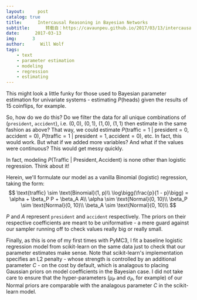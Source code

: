 ```yaml
---
layout:     post
catalog: true
title:      Intercausal Reasoning in Bayesian Networks
subtitle:      转载自：https://cavaunpeu.github.io/2017/03/13/intercausal-reasoning-in-bayesian-networks/
date:      2017-03-13
img:      3
author:      Will Wolf
tags:
    - text
    - parameter estimation
    - modeling
    - regression
    - estimating
---
```


This might look a little funky for those used to Bayesian parameter estimation for univariate systems - estimating $P(\text{heads})$ given the results of 15 coinflips, for example.

So, how do we do this? Do we filter the data for all unique combinations of (`president`, `accident`), i.e. $(0, 0)$, $(0, 1)$, $(1, 0)$, $(1, 1)$ then estimate in the same fashion as above? That way, we could estimate $P(\text{traffic} = 1\ |\ \text{president} = 0, \text{accident} = 0)$, $P(\text{traffic} = 1\ |\ \text{president} = 1, \text{accident} = 0)$, etc. In fact, this would work. But what if we added more variables? And what if the values were continuous? This would get messy quickly.

In fact, modeling $P(\text{Traffic}\ |\ \text{President}, \text{Accident})$ is none other than logistic regression. Think about it!

Herein, we'll formulate our model as a vanilla Binomial (logistic) regression, taking the form:
$$
\text{traffic} \sim \text{Binomial}(1, p)\\
\log\bigg(\frac{p}{1 - p}\bigg) = \alpha + \beta_P P + \beta_A A\\
\alpha \sim \text{Normal}(0, 10)\\
\beta_P \sim \text{Normal}(0, 10)\\
\beta_A \sim \text{Normal}(0, 10)\\
$$

$P$ and $A$ represent `president` and `accident` respectively. The priors on their respective coefficients are meant to be uniformative - a mere guard against our sampler running off to check values really big or really small.

Finally, as this is one of my first times with PyMC3, I fit a baseline logistic regression model from scikit-learn on the same data just to check that our parameter estimates make sense. Note that scikit-learn's implementation specifies an L2 penalty - whose strength is controlled by an additional parameter $C$ - on the cost by default, which is analagous to placing Gaussian priors on model coefficients in the Bayesian case. I did not take care to ensure that the hyper-parameters ($\mu_P$ and $\sigma_P$, for example) of our Normal priors are comparable with the analagous parameter $C$ in the scikit-learn model.
